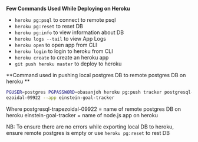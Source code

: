 **Few Commands Used While Deploying on Heroku**

- `heroku pg:psql` to connect to remote psql
- `heroku pg:reset` to reset DB
- `heroku pg:info` to view information about DB
- `heroku logs --tail` to view App Logs
- `heroku open` to open app from CLI
- `heroku login` to login to heroku from CLI
- `heroku create` to create an heroku app
- `git push heroku master` to deploy to heroku

**Command used in pushing local postgres DB to remote postgres DB on heroku
**

```bash
PGUSER=postgres PGPASSWORD=obasanjoh heroku pg:push tracker postgresql-trap
ezoidal-09922 --app einstein-goal-tracker
```

Where postgresql-trapezoidal-09922 = name of remote postgres DB on heroku
einstein-goal-tracker = name of node.js app on heroku

NB: To ensure there are no errors while exporting local DB to heroku, ensure remote postgres is empty or use `heroku pg:reset` to rest DB
